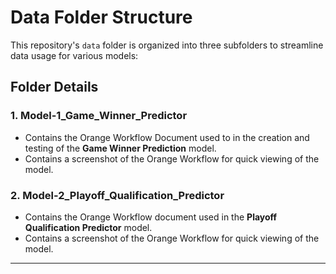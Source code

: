 # Data Folder Structure

This repository's `data` folder is organized into three subfolders to streamline data usage for various models:

## **Folder Details**

### 1. **Model-1_Game_Winner_Predictor**

- Contains the Orange Workflow Document used to in the creation and testing of the **Game Winner Prediction** model.
- Contains a screenshot of the Orange Workflow for quick viewing of the model.

### 2. **Model-2_Playoff_Qualification_Predictor**

- Contains the Orange Workflow document used in the **Playoff Qualification Predictor** model.
- Contains a screenshot of the Orange Workflow for quick viewing of the model.

---
